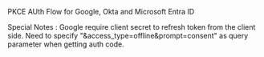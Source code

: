 PKCE AUth Flow for Google, Okta and Microsoft Entra ID

Special Notes :
Google require client secret to refresh token from the client side.
Need to specify "&access_type=offline&prompt=consent" as query parameter when getting auth code.

